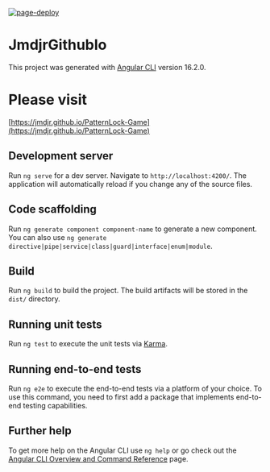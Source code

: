[![page-deploy](https://github.com/jmdjr/PatternLock-Game/actions/workflows/page-deploy.yml/badge.svg)](https://github.com/jmdjr/PatternLock-Game/actions/workflows/page-deploy.yml)
# JmdjrGithubIo

This project was generated with [Angular CLI](https://github.com/angular/angular-cli) version 16.2.0.

# Please visit
[https://jmdjr.github.io/PatternLock-Game](https://jmdjr.github.io/PatternLock-Game)

## Development server

Run `ng serve` for a dev server. Navigate to `http://localhost:4200/`. The application will automatically reload if you change any of the source files.

## Code scaffolding

Run `ng generate component component-name` to generate a new component. You can also use `ng generate directive|pipe|service|class|guard|interface|enum|module`.

## Build

Run `ng build` to build the project. The build artifacts will be stored in the `dist/` directory.

## Running unit tests

Run `ng test` to execute the unit tests via [Karma](https://karma-runner.github.io).

## Running end-to-end tests

Run `ng e2e` to execute the end-to-end tests via a platform of your choice. To use this command, you need to first add a package that implements end-to-end testing capabilities.

## Further help

To get more help on the Angular CLI use `ng help` or go check out the [Angular CLI Overview and Command Reference](https://angular.io/cli) page.
